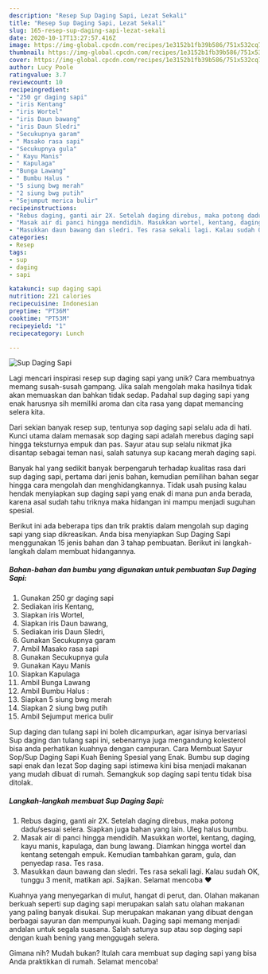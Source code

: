 ```yaml
---
description: "Resep Sup Daging Sapi, Lezat Sekali"
title: "Resep Sup Daging Sapi, Lezat Sekali"
slug: 165-resep-sup-daging-sapi-lezat-sekali
date: 2020-10-17T13:27:57.416Z
image: https://img-global.cpcdn.com/recipes/1e3152b1fb39b586/751x532cq70/sup-daging-sapi-foto-resep-utama.jpg
thumbnail: https://img-global.cpcdn.com/recipes/1e3152b1fb39b586/751x532cq70/sup-daging-sapi-foto-resep-utama.jpg
cover: https://img-global.cpcdn.com/recipes/1e3152b1fb39b586/751x532cq70/sup-daging-sapi-foto-resep-utama.jpg
author: Lucy Poole
ratingvalue: 3.7
reviewcount: 10
recipeingredient:
- "250 gr daging sapi"
- "iris Kentang"
- "iris Wortel"
- "iris Daun bawang"
- "iris Daun Sledri"
- "Secukupnya garam"
- " Masako rasa sapi"
- "Secukupnya gula"
- " Kayu Manis"
- " Kapulaga"
- "Bunga Lawang"
- " Bumbu Halus "
- "5 siung bwg merah"
- "2 siung bwg putih"
- "Sejumput merica bulir"
recipeinstructions:
- "Rebus daging, ganti air 2X. Setelah daging direbus, maka potong dadu/sesuai selera. Siapkan juga bahan yang lain. Uleg halus bumbu."
- "Masak air di panci hingga mendidih. Masukkan wortel, kentang, daging, kayu manis, kapulaga, dan bung lawang. Diamkan hingga wortel dan kentang setengah empuk. Kemudian tambahkan garam, gula, dan penyedap rasa. Tes rasa."
- "Masukkan daun bawang dan sledri. Tes rasa sekali lagi. Kalau sudah OK, tunggu 3 menit, matikan api. Sajikan. Selamat mencoba ♥️"
categories:
- Resep
tags:
- sup
- daging
- sapi

katakunci: sup daging sapi 
nutrition: 221 calories
recipecuisine: Indonesian
preptime: "PT36M"
cooktime: "PT53M"
recipeyield: "1"
recipecategory: Lunch

---
```



![Sup Daging Sapi](https://img-global.cpcdn.com/recipes/1e3152b1fb39b586/751x532cq70/sup-daging-sapi-foto-resep-utama.jpg)

Lagi mencari inspirasi resep sup daging sapi yang unik? Cara membuatnya memang susah-susah gampang. Jika salah mengolah maka hasilnya tidak akan memuaskan dan bahkan tidak sedap. Padahal sup daging sapi yang enak harusnya sih memiliki aroma dan cita rasa yang dapat memancing selera kita.

Dari sekian banyak resep sup, tentunya sop daging sapi selalu ada di hati. Kunci utama dalam memasak sop daging sapi adalah merebus daging sapi hingga teksturnya empuk dan pas. Sayur atau sup selalu nikmat jika disantap sebagai teman nasi, salah satunya sup kacang merah daging sapi.

Banyak hal yang sedikit banyak berpengaruh terhadap kualitas rasa dari sup daging sapi, pertama dari jenis bahan, kemudian pemilihan bahan segar hingga cara mengolah dan menghidangkannya. Tidak usah pusing kalau hendak menyiapkan sup daging sapi yang enak di mana pun anda berada, karena asal sudah tahu triknya maka hidangan ini mampu menjadi suguhan spesial.


Berikut ini ada beberapa tips dan trik praktis dalam mengolah sup daging sapi yang siap dikreasikan. Anda bisa menyiapkan Sup Daging Sapi menggunakan 15 jenis bahan dan 3 tahap pembuatan. Berikut ini langkah-langkah dalam membuat hidangannya.

<!--inarticleads1-->

##### Bahan-bahan dan bumbu yang digunakan untuk pembuatan Sup Daging Sapi:

1. Gunakan 250 gr daging sapi
1. Sediakan iris Kentang,
1. Siapkan iris Wortel,
1. Siapkan iris Daun bawang,
1. Sediakan iris Daun Sledri,
1. Gunakan Secukupnya garam
1. Ambil  Masako rasa sapi
1. Gunakan Secukupnya gula
1. Gunakan  Kayu Manis
1. Siapkan  Kapulaga
1. Ambil Bunga Lawang
1. Ambil  Bumbu Halus :
1. Siapkan 5 siung bwg merah
1. Siapkan 2 siung bwg putih
1. Ambil Sejumput merica bulir


Sup daging dan tulang sapi ini boleh dicampurkan, agar isinya bervariasi Sup daging dan tulang sapi ini, sebenarnya juga mengandung kolesterol bisa anda perhatikan kuahnya dengan campuran. Cara Membuat Sayur Sop/Sup Daging Sapi Kuah Bening Spesial yang Enak. Bumbu sup daging sapi enak dan lezat  Sop daging sapi istimewa kini bisa menjadi makanan yang mudah dibuat di rumah. Semangkuk sop daging sapi tentu tidak bisa ditolak. 

<!--inarticleads2-->

##### Langkah-langkah membuat Sup Daging Sapi:

1. Rebus daging, ganti air 2X. Setelah daging direbus, maka potong dadu/sesuai selera. Siapkan juga bahan yang lain. Uleg halus bumbu.
1. Masak air di panci hingga mendidih. Masukkan wortel, kentang, daging, kayu manis, kapulaga, dan bung lawang. Diamkan hingga wortel dan kentang setengah empuk. Kemudian tambahkan garam, gula, dan penyedap rasa. Tes rasa.
1. Masukkan daun bawang dan sledri. Tes rasa sekali lagi. Kalau sudah OK, tunggu 3 menit, matikan api. Sajikan. Selamat mencoba ♥️


Kuahnya yang menyegarkan di mulut, hangat di perut, dan. Olahan makanan berkuah seperti sup daging sapi merupakan salah satu olahan makanan yang paling banyak disukai. Sup merupakan makanan yang dibuat dengan berbagai sayuran dan mempunyai kuah. Daging sapi memang menjadi andalan untuk segala suasana. Salah satunya sup atau sop daging sapi dengan kuah bening yang menggugah selera. 

Gimana nih? Mudah bukan? Itulah cara membuat sup daging sapi yang bisa Anda praktikkan di rumah. Selamat mencoba!
